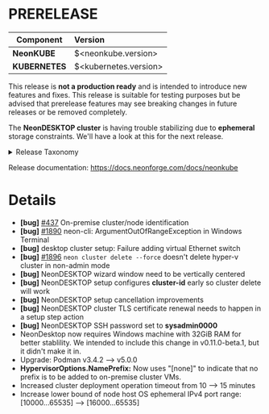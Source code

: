 # PRERELEASE

| Component       | Version                |
| --------------- | :--------------------- |
| **NeonKUBE**    | $<neonkube.version>    |
| **KUBERNETES**  | $<kubernetes.version>  |

This release is **not a production ready** and is intended to introduce new features and fixes.
This release is suitable for testing purposes but be advised that prerelease  features may see
breaking changes in future releases or be removed completely.

The **NeonDESKTOP cluster** is having trouble stabilizing due to **ephemeral** storage constraints.
We'll have a look at this for the next release.

<details>
<summary>Release Taxonomy</summary>

| Release Type | Usage                   | Description                                                                        |
| :----------: | :---------------------: | :--------------------------------------------------------------------------------- |
| **ALPHA**    | private&nbsp;testing    | Used internally and potentially provided to specific users for testing purposes    |
| **BETA**     | public&nbsp;testing     | Early release with no guarantee that we won't make breaking changes before release |
| **PREVIEW**  | public&nbsp;testing     | More stable early release.  Release breaking changes are less likely than **BETA** |
| **RC**       | release&nbsp;candidate  | Nearly ready for a stable production release                                       |
| **STABLE**   | production              | Ready for production                                                               |

</details>

Release documentation: https://docs.neonforge.com/docs/neonkube

# Details

* **[bug]** [#437](https://github.com/nforgeio/neonCLOUD/issues/437) On-premise cluster/node identification
* **[bug]** [#1890](https://github.com/nforgeio/neonKUBE/issues/1890) neon-cli: ArgumentOutOfRangeException in Windows Terminal
* **[bug]** desktop cluster setup: Failure adding virtual Ethernet switch
* **[bug]** [#1896](https://github.com/nforgeio/neonKUBE/issues/1896) `neon cluster delete --force` doesn't delete hyper-v cluster in non-admin mode
* **[bug]** NeonDESKTOP wizard window need to be vertically centered
* **[bug]** NeonDESKTOP setup configures **cluster-id** early so cluster delete will work
* **[bug]** NeonDESKTOP setup cancellation improvements
* **[bug]** NeonDESKTOP cluster TLS certificate renewal needs to happen in a setup step action
* **[bug]** NeonDESKTOP SSH password set to **sysadmin0000**
* NeonDesktop now requires Windows machine with 32GiB RAM for better stablility.  We intended to 
  include this change in v0.11.0-beta.1, but it didn't make it in.
* Upgrade: Podman v3.4.2 --> v5.0.0
* **HypervisorOptions.NamePrefix:** Now uses "[none]" to indicate that no prefix is to be added to on-premise cluster VMs.
* Increased cluster deployment operation timeout from 10 --> 15 minutes
* Increase lower bound of node host OS ephemeral IPv4 port range: [10000...65535] --> [16000...65535]
